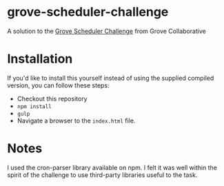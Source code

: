 # grove-scheduler-challenge
A solution to the <a href="https://github.com/groveco/grove-scheduler-challenge
">Grove Scheduler Challenge</a> from Grove Collaborative

# Installation

If you'd like to install this yourself instead of using the supplied compiled version, you can follow these steps:

* Checkout this repository
* `npm install`
* `gulp`
* Navigate a browser to the `index.html` file.

# Notes

I used the cron-parser library available on npm. I felt it was well within the spirit of the challenge to use third-party libraries useful to the task.


